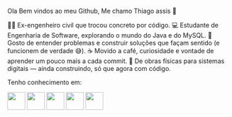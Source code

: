 Ola Bem vindos ao meu Github, Me chamo Thiago assis  👋

👷‍♂️ Ex-engenheiro civil que trocou concreto por código.
💻 Estudante de Engenharia de Software, explorando o mundo do Java e do MySQL.
🧩 Gosto de entender problemas e construir soluções que façam sentido (e funcionem de verdade 😅).
☕ Movido a café, curiosidade e vontade de aprender um pouco mais a cada commit.
🚀 De obras físicas para sistemas digitais — ainda construindo, só que agora com código.


Tenho conhecimento em:


   <img src="https://cdn.jsdelivr.net/gh/devicons/devicon@latest/icons/javascript/javascript-original.svg"  width="40" height="40"  />  <img src="https://cdn.jsdelivr.net/gh/devicons/devicon@latest/icons/html5/html5-original-wordmark.svg" width="40" height="40" />  <img src="https://cdn.jsdelivr.net/gh/devicons/devicon@latest/icons/css3/css3-original-wordmark.svg"   width="40" height="40" />
 <img src="https://cdn.jsdelivr.net/gh/devicons/devicon@latest/icons/java/java-original-wordmark.svg" width="40" height="40" /> <img src="https://cdn.jsdelivr.net/gh/devicons/devicon@latest/icons/mysql/mysql-original-wordmark.svg" width="40" height="40" />
          

 
